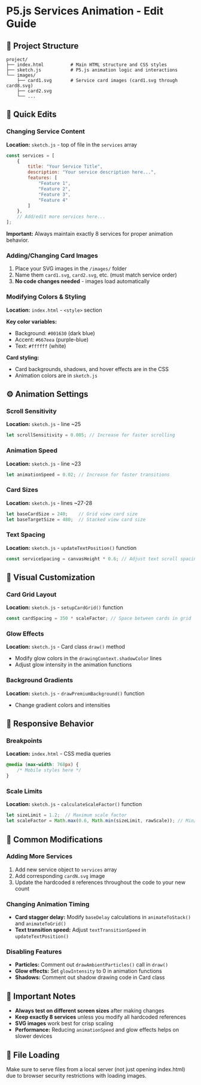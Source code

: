 # P5.js Services Animation - Edit Guide

## 📁 Project Structure
```
project/
├── index.html          # Main HTML structure and CSS styles
├── sketch.js           # P5.js animation logic and interactions
└── images/
    ├── card1.svg       # Service card images (card1.svg through card8.svg)
    ├── card2.svg
    └── ...
```

## 🎯 Quick Edits

### Changing Service Content
**Location:** `sketch.js` - top of file in the `services` array

```javascript
const services = [
    {
        title: "Your Service Title",
        description: "Your service description here...",
        features: [
            "Feature 1",
            "Feature 2", 
            "Feature 3",
            "Feature 4"
        ]
    },
    // Add/edit more services here...
];
```

**Important:** Always maintain exactly 8 services for proper animation behavior.

### Adding/Changing Card Images
1. Place your SVG images in the `/images/` folder
2. Name them `card1.svg`, `card2.svg`, etc. (must match service order)
3. **No code changes needed** - images load automatically

### Modifying Colors & Styling
**Location:** `index.html` - `<style>` section

**Key color variables:**
- Background: `#001630` (dark blue)
- Accent: `#667eea` (purple-blue)
- Text: `#ffffff` (white)

**Card styling:**
- Card backgrounds, shadows, and hover effects are in the CSS
- Animation colors are in `sketch.js`

## ⚙️ Animation Settings

### Scroll Sensitivity
**Location:** `sketch.js` - line ~25
```javascript
let scrollSensitivity = 0.005; // Increase for faster scrolling
```

### Animation Speed
**Location:** `sketch.js` - line ~23
```javascript
let animationSpeed = 0.02; // Increase for faster transitions
```

### Card Sizes
**Location:** `sketch.js` - lines ~27-28
```javascript
let baseCardSize = 240;    // Grid view card size
let baseTargetSize = 480;  // Stacked view card size
```

### Text Spacing
**Location:** `sketch.js` - `updateTextPosition()` function
```javascript
const serviceSpacing = canvasHeight * 0.6; // Adjust text scroll spacing
```

## 🎨 Visual Customization

### Card Grid Layout
**Location:** `sketch.js` - `setupCardGrid()` function
```javascript
const cardSpacing = 350 * scaleFactor; // Space between cards in grid
```

### Glow Effects
**Location:** `sketch.js` - Card class `draw()` method
- Modify glow colors in the `drawingContext.shadowColor` lines
- Adjust glow intensity in the animation functions

### Background Gradients
**Location:** `sketch.js` - `drawPremiumBackground()` function
- Change gradient colors and intensities

## 📱 Responsive Behavior

### Breakpoints
**Location:** `index.html` - CSS media queries
```css
@media (max-width: 768px) {
    /* Mobile styles here */
}
```

### Scale Limits
**Location:** `sketch.js` - `calculateScaleFactor()` function
```javascript
let sizeLimit = 1.2;  // Maximum scale factor
let scaleFactor = Math.max(0.6, Math.min(sizeLimit, rawScale)); // Min/max scale
```

## 🔧 Common Modifications

### Adding More Services
1. Add new service object to `services` array
2. Add corresponding `cardN.svg` image
3. Update the hardcoded `8` references throughout the code to your new count

### Changing Animation Timing
- **Card stagger delay:** Modify `baseDelay` calculations in `animateToStack()` and `animateToGrid()`
- **Text transition speed:** Adjust `textTransitionSpeed` in `updateTextPosition()`

### Disabling Features
- **Particles:** Comment out `drawAmbientParticles()` call in `draw()`
- **Glow effects:** Set `glowIntensity` to 0 in animation functions
- **Shadows:** Comment out shadow drawing code in Card class

## 🚨 Important Notes

- **Always test on different screen sizes** after making changes
- **Keep exactly 8 services** unless you modify all hardcoded references
- **SVG images** work best for crisp scaling
- **Performance:** Reducing `animationSpeed` and glow effects helps on slower devices

## 🔄 File Loading
Make sure to serve files from a local server (not just opening index.html) due to browser security restrictions with loading images.